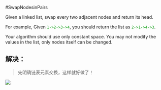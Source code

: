 #SwapNodesinPairs

Given a linked list, swap every two adjacent nodes and return its head.

For example,
Given <font color='rgb(199,37,78)'>`1->2->3->4`</font>, you should return the list as <font color='rgb(199,37,78)'>`2->1->4->3`</font>.

Your algorithm should use only constant space. You may not modify the values in the list, only nodes itself can be changed.

## 解决：

> 先明确链表元素交换，这样就好做了！

![](http://i.imgur.com/gh6JcbI.png)

